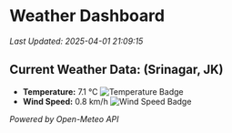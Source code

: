 
# Weather Dashboard

_Last Updated: 2025-04-01 21:09:15_

## Current Weather Data: (Srinagar, JK)
- **Temperature:** 7.1 °C ![Temperature Badge](https://img.shields.io/badge/Temperature-Low%20Temp-blue)
- **Wind Speed:** 0.8 km/h ![Wind Speed Badge](https://img.shields.io/badge/Wind%20Speed-Light%20Wind-blue)

*Powered by Open-Meteo API*
